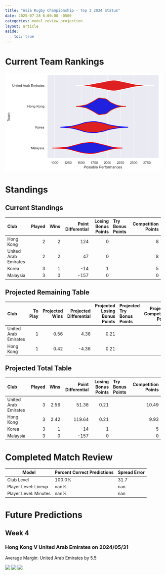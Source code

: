```yaml
---  
title: "Asia Rugby Championship - Top 3 2024 Status"  
date: 2025-07-28 6:00:00 -0500  
categories: model review projection  
layout: article  
aside:  
    toc: true  
---
```

# Current Team Rankings


![Club Rankings](plots/rankings_Asia_Rugby_Championship_-_Top_3_2024.png)
# Standings

## Current Standings


| Club                 |   Played |   Wins |   Point Differential |   Losing Bonus Points | Try Bonus Points   |   Competition Points |
|:---------------------|---------:|-------:|---------------------:|----------------------:|:-------------------|---------------------:|
| Hong Kong            |        2 |      2 |                  124 |                     0 |                    |                    8 |
| United Arab Emirates |        2 |      2 |                   47 |                     0 |                    |                    8 |
| Korea                |        3 |      1 |                  -14 |                     1 |                    |                    5 |
| Malaysia             |        3 |      0 |                 -157 |                     0 |                    |                    0 |



## Projected Remaining Table


| Club                 |   To Play |   Projected Wins |   Projected Differential |   Projected Losing Bonus Points | Projected Try Bonus Points   |   Projected Competition Points |
|:---------------------|----------:|-----------------:|-------------------------:|--------------------------------:|:-----------------------------|-------------------------------:|
| United Arab Emirates |         1 |             0.56 |                     4.36 |                            0.21 |                              |                           2.49 |
| Hong Kong            |         1 |             0.42 |                    -4.36 |                            0.21 |                              |                           1.93 |



## Projected Total Table


| Club                 |   Played |   Wins |   Point Differential |   Losing Bonus Points | Try Bonus Points   |   Competition Points |
|:---------------------|---------:|-------:|---------------------:|----------------------:|:-------------------|---------------------:|
| United Arab Emirates |        3 |   2.56 |                51.36 |                  0.21 |                    |                10.49 |
| Hong Kong            |        3 |   2.42 |               119.64 |                  0.21 |                    |                 9.93 |
| Korea                |        3 |   1    |               -14    |                  1    |                    |                 5    |
| Malaysia             |        3 |   0    |              -157    |                  0    |                    |                 0    |



# Completed Match Review


| Model | Percent Correct Predictions | Spread Error |
| ------ | ------ | ------ |
| Club Level | 100.0% | 31.7 |
| Player Level: Lineup | nan% | nan |
| Player Level: Minutes | nan% | nan |


# Future Predictions

## Week 4

### Hong Kong V United Arab Emirates on 2024/05/31


Average Margin: United Arab Emirates by 5.5

<p float="left">
<img src="plots\2024-05-31-HongKong_V_UnitedArabEmirates_performances.png" width="32%" />
<img src="plots\2024-05-31-HongKong_V_UnitedArabEmirates_resultbar.png" width="32%" />
<img src="plots\2024-05-31-HongKong_V_UnitedArabEmirates_spreads.png" width="32%" />
</p>
